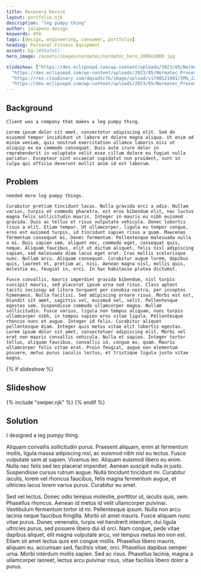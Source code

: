 ```yaml
---
title: Recovery Device
layout: portfolio.njk
description: "leg pumpy thing"
author: jalapeno.design
keywords: dfm
tags: [design, engineering, consumer, portfolio]
heading: Personal Fitness Equipment
accent: bg-[#58a7e5]
hero_image: /assets/images/normatec/normatec_hero_2000x1000.jpg

slideshow: ["https://dev.eclipsepd.com/wp-content/uploads/2023/05/Normatec_LHS_1_690x450.jpg" , 
  "https://dev.eclipsepd.com/wp-content/uploads/2023/05/Normatec_Process_5_450x355.jpg",
  "https://res.cloudinary.com/dqvadtc7k/image/upload/v1740521801/IMG_2296_va1cty.jpg",
  "https://dev.eclipsepd.com/wp-content/uploads/2023/05/Normatec_Process_7_450x355.jpg"]
---
```


## Background

    Client was a company that makes a leg pumpy thing.

    Lorem ipsum dolor sit amet, consectetur adipiscing elit. Sed do eiusmod tempor incididunt ut labore et dolore magna aliqua. Ut enim ad minim veniam, quis nostrud exercitation ullamco laboris nisi ut aliquip ex ea commodo consequat. Duis aute irure dolor in reprehenderit in voluptate velit esse cillum dolore eu fugiat nulla pariatur. Excepteur sint occaecat cupidatat non proident, sunt in culpa qui officia deserunt mollit anim id est laborum.
  
## Problem

    needed more leg pumpy things.

    Curabitur pretium tincidunt lacus. Nulla gravida orci a odio. Nullam varius, turpis et commodo pharetra, est eros bibendum elit, nec luctus magna felis sollicitudin mauris. Integer in mauris eu nibh euismod gravida. Duis ac tellus et risus vulputate vehicula. Donec lobortis risus a elit. Etiam tempor. Ut ullamcorper, ligula eu tempor congue, eros est euismod turpis, id tincidunt sapien risus a quam. Maecenas fermentum consequat mi. Donec fermentum. Pellentesque malesuada nulla a mi. Duis sapien sem, aliquet nec, commodo eget, consequat quis, neque. Aliquam faucibus, elit ut dictum aliquet, felis nisl adipiscing sapien, sed malesuada diam lacus eget erat. Cras mollis scelerisque nunc. Nullam arcu. Aliquam consequat. Curabitur augue lorem, dapibus quis, laoreet et, pretium ac, nisi. Aenean magna nisl, mollis quis, molestie eu, feugiat in, orci. In hac habitasse platea dictumst.

    Fusce convallis, mauris imperdiet gravida bibendum, nisl turpis suscipit mauris, sed placerat ipsum urna sed risus. Class aptent taciti sociosqu ad litora torquent per conubia nostra, per inceptos himenaeos. Nulla facilisi. Sed adipiscing ornare risus. Morbi est est, blandit sit amet, sagittis vel, euismod vel, velit. Pellentesque egestas sem. Suspendisse commodo ullamcorper magna. Nullam sollicitudin. Fusce varius, ligula non tempus aliquam, nunc turpis ullamcorper nibh, in tempus sapien eros vitae ligula. Pellentesque rhoncus nunc et augue. Integer id felis. Curabitur aliquet pellentesque diam. Integer quis metus vitae elit lobortis egestas. Lorem ipsum dolor sit amet, consectetuer adipiscing elit. Morbi vel erat non mauris convallis vehicula. Nulla et sapien. Integer tortor tellus, aliquam faucibus, convallis id, congue eu, quam. Mauris ullamcorper felis vitae erat. Proin feugiat, augue non elementum posuere, metus purus iaculis lectus, et tristique ligula justo vitae magna.


{% if slideshow %}
## Slideshow
{% include "swiper.njk" %}
{% endif %}

## Solution

  I designed a leg pumpy thing.

  Aliquam convallis sollicitudin purus. Praesent aliquam, enim at fermentum mollis, ligula massa adipiscing nisl, ac euismod nibh nisl eu lectus. Fusce vulputate sem at sapien. Vivamus leo. Aliquam euismod libero eu enim. Nulla nec felis sed leo placerat imperdiet. Aenean suscipit nulla in justo. Suspendisse cursus rutrum augue. Nulla tincidunt tincidunt mi. Curabitur iaculis, lorem vel rhoncus faucibus, felis magna fermentum augue, et ultricies lacus lorem varius purus. Curabitur eu amet.

  Sed vel lectus. Donec odio tempus molestie, porttitor ut, iaculis quis, sem. Phasellus rhoncus. Aenean id metus id velit ullamcorper pulvinar. Vestibulum fermentum tortor id mi. Pellentesque ipsum. Nulla non arcu lacinia neque faucibus fringilla. Morbi sit amet mauris. Fusce aliquam nunc vitae purus. Donec venenatis, turpis vel hendrerit interdum, dui ligula ultricies purus, sed posuere libero dui id orci. Nam congue, pede vitae dapibus aliquet, elit magna vulputate arcu, vel tempus metus leo non est. Etiam sit amet lectus quis est congue mollis. Phasellus libero mauris, aliquam eu, accumsan sed, facilisis vitae, orci. Phasellus dapibus semper urna. Morbi interdum mollis sapien. Sed ac risus. Phasellus lacinia, magna a ullamcorper laoreet, lectus arcu pulvinar risus, vitae facilisis libero dolor a purus.
